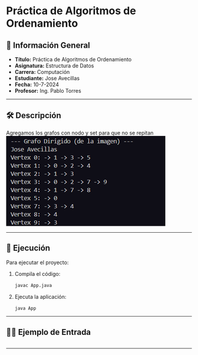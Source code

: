 # Práctica de Algoritmos de Ordenamiento

## 📌 Información General

- **Título:** Práctica de Algoritmos de Ordenamiento
- **Asignatura:** Estructura de Datos
- **Carrera:** Computación
- **Estudiante:** Jose Avecillas
- **Fecha:** 10-7-2024
- **Profesor:** Ing. Pablo Torres

---

## 🛠️ Descripción

Agregamos los grafos con nodo y set para que no se repitan
![alt text](image.png)

---

## 🚀 Ejecución

Para ejecutar el proyecto:

1. Compila el código:
    ```bash
    javac App.java
    ```
2. Ejecuta la aplicación:
    ```bash
    java App
    ```

---

## 🧑‍💻 Ejemplo de Entrada

```plaintext

```

---

